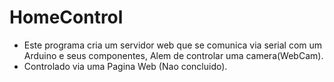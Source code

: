 # HomeControl

- Este programa cria um servidor web que se comunica via serial com um Arduino e seus componentes, Alem de controlar uma camera(WebCam). 
- Controlado via uma Pagina Web (Nao concluido).

